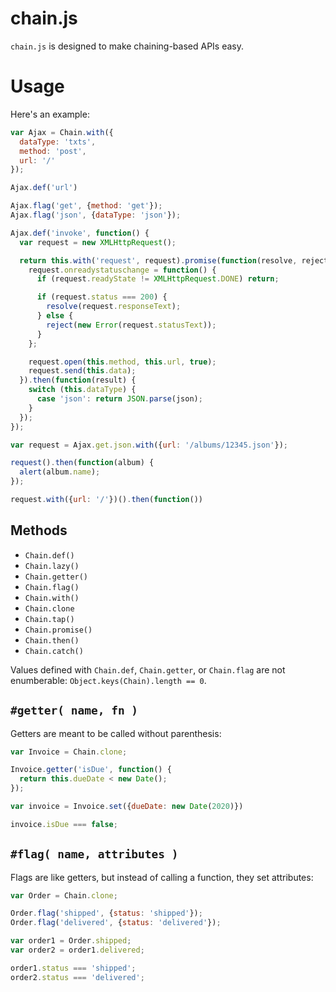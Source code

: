 chain.js
========

`chain.js` is designed to make chaining-based APIs easy.

Usage
=====

Here's an example:

```js
var Ajax = Chain.with({
  dataType: 'txts',
  method: 'post',
  url: '/'
});

Ajax.def('url')

Ajax.flag('get', {method: 'get'});
Ajax.flag('json', {dataType: 'json'});

Ajax.def('invoke', function() {
  var request = new XMLHttpRequest();

  return this.with('request', request).promise(function(resolve, reject) {
    request.onreadystatuschange = function() {
      if (request.readyState != XMLHttpRequest.DONE) return;

      if (request.status === 200) {
        resolve(request.responseText);
      } else {
        reject(new Error(request.statusText));
      }
    };

    request.open(this.method, this.url, true);
    request.send(this.data);
  }).then(function(result) {
    switch (this.dataType) {
      case 'json': return JSON.parse(json);
    }
  });
});

var request = Ajax.get.json.with({url: '/albums/12345.json'});

request().then(function(album) {
  alert(album.name);
});

request.with({url: '/'})().then(function())
```

Methods
-------

- `Chain.def()`
- `Chain.lazy()`
- `Chain.getter()`
- `Chain.flag()`
- `Chain.with()`
- `Chain.clone`
- `Chain.tap()`
- `Chain.promise()`
- `Chain.then()`
- `Chain.catch()`

Values defined with `Chain.def`, `Chain.getter`, or `Chain.flag` are not enumberable: `Object.keys(Chain).length == 0`.

`#getter( name, fn )`
---------------------

Getters are meant to be called without parenthesis:

```js
var Invoice = Chain.clone;

Invoice.getter('isDue', function() {
  return this.dueDate < new Date();
});

var invoice = Invoice.set({dueDate: new Date(2020)})

invoice.isDue === false;
```

`#flag( name, attributes )`
---------------------------

Flags are like getters, but instead of calling a function, they set attributes:

```js
var Order = Chain.clone;

Order.flag('shipped', {status: 'shipped'});
Order.flag('delivered', {status: 'delivered'});

var order1 = Order.shipped;
var order2 = order1.delivered;

order1.status === 'shipped';
order2.status === 'delivered';
```
